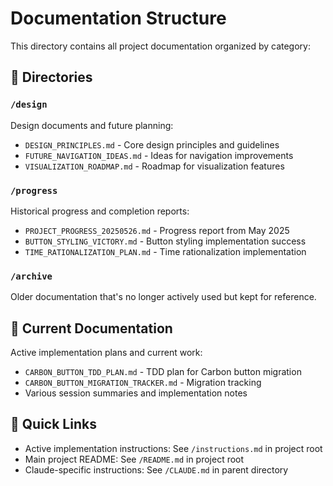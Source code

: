 # Documentation Structure

This directory contains all project documentation organized by category:

## 📁 Directories

### `/design`
Design documents and future planning:
- `DESIGN_PRINCIPLES.md` - Core design principles and guidelines
- `FUTURE_NAVIGATION_IDEAS.md` - Ideas for navigation improvements
- `VISUALIZATION_ROADMAP.md` - Roadmap for visualization features

### `/progress`
Historical progress and completion reports:
- `PROJECT_PROGRESS_20250526.md` - Progress report from May 2025
- `BUTTON_STYLING_VICTORY.md` - Button styling implementation success
- `TIME_RATIONALIZATION_PLAN.md` - Time rationalization implementation

### `/archive`
Older documentation that's no longer actively used but kept for reference.

## 📄 Current Documentation

Active implementation plans and current work:
- `CARBON_BUTTON_TDD_PLAN.md` - TDD plan for Carbon button migration
- `CARBON_BUTTON_MIGRATION_TRACKER.md` - Migration tracking
- Various session summaries and implementation notes

## 🔗 Quick Links

- Active implementation instructions: See `/instructions.md` in project root
- Main project README: See `/README.md` in project root
- Claude-specific instructions: See `/CLAUDE.md` in parent directory